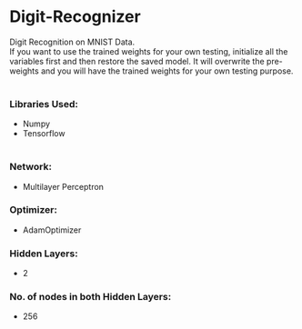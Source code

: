 # Digit-Recognizer
Digit Recognition on MNIST Data. <br>
If you want to use the trained weights for your own testing, initialize all the variables first and then restore the saved model. It will overwrite the pre-weights and you will have the trained weights for your own testing purpose. <br><br>
### Libraries Used:<br>
* Numpy <br>
* Tensorflow <br><br>
### Network: 
* Multilayer Perceptron <br>
### Optimizer: 
* AdamOptimizer<br>
### Hidden Layers: 
* 2<br>
### No. of nodes in both Hidden Layers: 
* 256<br>
